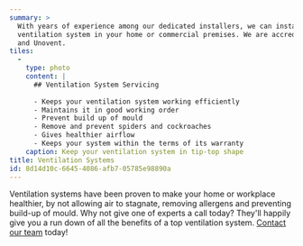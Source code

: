 ```yaml
---
summary: >
  With years of experience among our dedicated installers, we can install a super efficient
  ventilation system in your home or commercial premises. We are accredited installers for Smartvent
  and Unovent.
tiles:
  - 
    type: photo
    content: |
      ## Ventilation System Servicing
      
      - Keeps your ventilation system working efficiently
      - Maintains it in good working order
      - Prevent build up of mould
      - Remove and prevent spiders and cockroaches
      - Gives healthier airflow
      - Keeps your system within the terms of its warranty
    caption: Keep your ventilation system in tip-top shape
title: Ventilation Systems
id: 8d14d10c-6645-4086-afb7-05785e98890a
---
```

Ventilation systems have been proven to make your home or workplace healthier, by not allowing air to stagnate, removing allergens and preventing build-up of mould. Why not give one of experts a call today? They'll happily give you a run down of all the benefits of a top ventilation system.
[Contact our team](/contact) today!